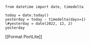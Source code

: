 	from datetime import date, timedelta
	
	today = date.today()
	yesterday = today - timedelta(days=1)
	\#yesterday = date(2022, 12, 2)
	yesterday


[[Format PortLite]]